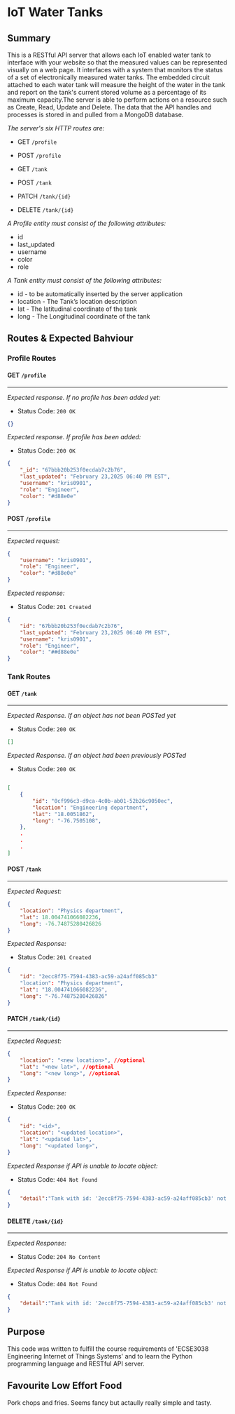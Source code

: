 # IoT Water Tanks

## Summary 

This is a RESTful API server that allows each IoT enabled water tank to interface with your website so that the measured values can be represented visually on a web page. It interfaces with a system that monitors the status of a set of electronically measured water tanks. The embedded circuit attached to each water tank will measure the height of the water in the tank and report on the tank's current stored volume as a percentage of its maximum capacity.The server is able to perform actions on a resource such as Create, Read, Update and Delete. The data that the API handles and processes is stored in and pulled from a MongoDB database.

*The server's six HTTP routes are:*

- GET `/profile`
- POST `/profile`

- GET `/tank`
- POST `/tank`
- PATCH `/tank/{id}`
- DELETE `/tank/{id}`

*A Profile entity must consist of the following attributes:*

- id
- last_updated
- username
- color
- role

*A Tank entity must consist of the following attributes:*

- id - to be automatically inserted by the server application
- location - The Tank’s location description
- lat - The latitudinal coordinate of the tank
- long - The Longitudinal coordinate of the tank

## Routes & Expected Bahviour 

### Profile Routes

#### **GET `/profile`**
___

*Expected response. If no profile has been added yet:*

- Status Code: `200 OK`

```json
{}
```

*Expected response. If profile has been added:*

- Status Code: `200 OK`

```json
{
    "_id": "67bbb20b253f0ecdab7c2b76",
    "last_updated": "February 23,2025 06:40 PM EST",
    "username": "kris0901",
    "role": "Engineer",
    "color": "#d88e0e"
}
```

#### **POST `/profile`**
___

*Expected request:*
```json
{
    "username": "kris0901",
    "role": "Engineer",
    "color": "#d88e0e"
}
```

*Expected response:*

- Status Code: `201 Created`

```json
{
    "id": "67bbb20b253f0ecdab7c2b76",
    "last_updated": "February 23,2025 06:40 PM EST",
    "username": "kris0901",
    "role": "Engineer",
    "color": "##d88e0e"
}
```

### Tank Routes

#### GET `/tank`
___


*Expected Response. If an object has not been POSTed yet*

- Status Code: `200 OK`

```json
[]
```

*Expected Response.  If an object had been previously POSTed*

- Status Code: `200 OK`

```json

[
    {
        "id": "0cf996c3-d9ca-4c0b-ab01-52b26c9050ec",
        "location": "Engineering department",
        "lat": "18.0051862",
        "long": "-76.7505108",
    },
    .
    .
    .
]

```

#### POST `/tank`
___

*Expected Request:*

```json
{
    "location": "Physics department",
    "lat": 18.004741066082236,
    "long": -76.74875280426826
}

```

*Expected Response:*

- Status Code: `201 Created`

```json
{
    "id": "2ecc8f75-7594-4383-ac59-a24aff085cb3"
    "location": "Physics department",
    "lat": "18.004741066082236",
    "long": "-76.74875280426826"
}

```
#### PATCH `/tank/{id}`
___

*Expected Request:*

```json
{
    "location": "<new location>", //optional
    "lat": "<new lat>", //optional
    "long": "<new long>", //optional
}

```

*Expected Response:*

- Status Code: `200 OK`

```json
{
    "id": "<id>",
    "location": "<updated location>",
    "lat": "<updated lat>",
    "long": "<updated long>",
}

``` 
*Expected Response if API is unable to locate object:*

- Status Code: `404 Not Found`

```json
{
	"detail":"Tank with id: '2ecc8f75-7594-4383-ac59-a24aff085cb3' not found"
}

```

#### DELETE `/tank/{id}`
___

*Expected Response:*

- Status Code: `204 No Content`

*Expected Response if API is unable to locate object:*

- Status Code: `404 Not Found`

```json
{
	"detail":"Tank with id: '2ecc8f75-7594-4383-ac59-a24aff085cb3' not found"
}

```

## Purpose

This code was written to fulfill the course requirements of 'ECSE3038 Engineering Internet of Things Systems' and to
learn the Python programming language and RESTful API server.

## Favourite Low Effort Food

Pork chops and fries. Seems fancy but actaully really simple and tasty. 
